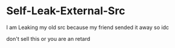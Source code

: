 # Self-Leak-External-Src
I am Leaking my old src because my friend sended it away so idc

don't sell this or you are an retard
